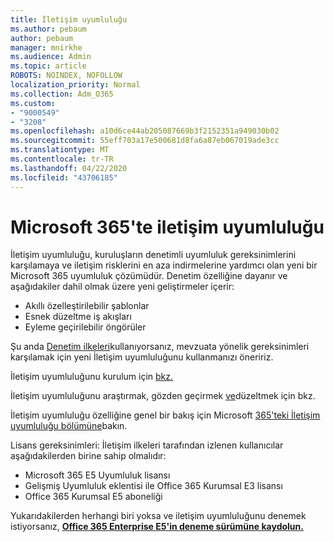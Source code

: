 ```yaml
---
title: İletişim uyumluluğu
ms.author: pebaum
author: pebaum
manager: mnirkhe
ms.audience: Admin
ms.topic: article
ROBOTS: NOINDEX, NOFOLLOW
localization_priority: Normal
ms.collection: Adm_O365
ms.custom:
- "9000549"
- "3208"
ms.openlocfilehash: a10d6ce44ab205087669b3f2152351a949030b02
ms.sourcegitcommit: 55eff703a17e500681d8fa6a87eb067019ade3cc
ms.translationtype: MT
ms.contentlocale: tr-TR
ms.lasthandoff: 04/22/2020
ms.locfileid: "43706185"
---
```

# <a name="communication-compliance-in-microsoft-365"></a>Microsoft 365'te iletişim uyumluluğu

İletişim uyumluluğu, kuruluşların denetimli uyumluluk gereksinimlerini karşılamaya ve iletişim risklerini en aza indirmelerine yardımcı olan yeni bir Microsoft 365 uyumluluk çözümüdür. Denetim özelliğine dayanır ve aşağıdakiler dahil olmak üzere yeni geliştirmeler içerir:

- Akıllı özelleştirilebilir şablonlar
- Esnek düzeltme iş akışları
- Eyleme geçirilebilir öngörüler

Şu anda [Denetim ilkeleri](https://docs.microsoft.com/microsoft-365/compliance/supervision-policies)kullanıyorsanız, mevzuata yönelik gereksinimleri karşılamak için yeni İletişim uyumluluğunu kullanmanızı öneririz.

İletişim uyumluluğunu kurulum için [bkz.](https://docs.microsoft.com/microsoft-365/compliance/communication-compliance-configure)

İletişim uyumluluğunu araştırmak, gözden geçirmek [ve](https://docs.microsoft.com/microsoft-365/compliance/communication-compliance-investigate-remediate)düzeltmek için bkz.

İletişim uyumluluğu özelliğine genel bir bakış için Microsoft [365'teki İletişim uyumluluğu bölümüne](https://docs.microsoft.com/microsoft-365/compliance/communication-compliance)bakın.

Lisans gereksinimleri: İletişim ilkeleri tarafından izlenen kullanıcılar aşağıdakilerden birine sahip olmalıdır:

- Microsoft 365 E5 Uyumluluk lisansı
- Gelişmiş Uyumluluk eklentisi ile Office 365 Kurumsal E3 lisansı
- Office 365 Kurumsal E5 aboneliği

Yukarıdakilerden herhangi biri yoksa ve iletişim uyumluluğunu denemek istiyorsanız, **[Office 365 Enterprise E5'in deneme sürümüne kaydolun.](https://go.microsoft.com/fwlink/p/?LinkID=698279)**
